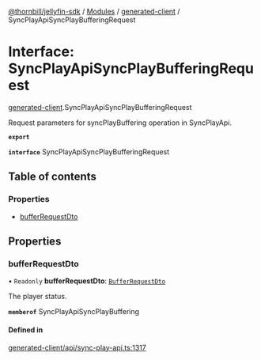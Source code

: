 [@thornbill/jellyfin-sdk](../README.md) / [Modules](../modules.md) / [generated-client](../modules/generated_client.md) / SyncPlayApiSyncPlayBufferingRequest

# Interface: SyncPlayApiSyncPlayBufferingRequest

[generated-client](../modules/generated_client.md).SyncPlayApiSyncPlayBufferingRequest

Request parameters for syncPlayBuffering operation in SyncPlayApi.

**`export`**

**`interface`** SyncPlayApiSyncPlayBufferingRequest

## Table of contents

### Properties

- [bufferRequestDto](generated_client.SyncPlayApiSyncPlayBufferingRequest.md#bufferrequestdto)

## Properties

### bufferRequestDto

• `Readonly` **bufferRequestDto**: [`BufferRequestDto`](generated_client.BufferRequestDto.md)

The player status.

**`memberof`** SyncPlayApiSyncPlayBuffering

#### Defined in

[generated-client/api/sync-play-api.ts:1317](https://github.com/jellyfin/jellyfin-sdk-typescript/blob/fa599ae/src/generated-client/api/sync-play-api.ts#L1317)
